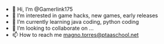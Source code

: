 - 👋 Hi, I’m @Gamerlink175
- 👀 I’m interested in game hacks, new games, early releases
- 🌱 I’m currently learning java coding, python coding
- 💞️ I’m looking to collaborate on ...
- 📫 How to reach me magno.torres@ptaaschool.net

<!---
Gamerlink175/Gamerlink175 is a ✨ special ✨ repository because its `README.md` (this file) appears on your GitHub profile.
You can click the Preview link to take a look at your changes.
--->

